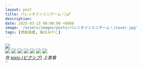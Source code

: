 ```yaml
---
layout: post
title: バレンタインミニゲーム！💖🖌️
description: 
date: 2025-03-15 00:00:00 +0800
image: '/assets/images/posts/バレンタインミニゲーム！/cover.jpg'
tags: [原創插畫, 猫又みやこ]
---
```


<div class="gallery-box">
  <div class="gallery">
    <img src="/assets/images/posts/バレンタインミニゲーム！/5_noise_A112F.jpg" loading="lazy">
  </div>
</div>

<div class="gallery-box">
  <div class="gallery">
    <img src="/assets/images/posts/バレンタインミニゲーム！/5_noise_A111F.jpg" loading="lazy">
    <img src="/assets/images/posts/バレンタインミニゲーム！/5_noise_A121F.jpg" loading="lazy">
    <img src="/assets/images/posts/バレンタインミニゲーム！/5_noise_A122F.jpg" loading="lazy">
    <img src="/assets/images/posts/バレンタインミニゲーム！/5_noise_A212.jpg" loading="lazy">
    <img src="/assets/images/posts/バレンタインミニゲーム！/5_noise_A211.jpg" loading="lazy">
    <img src="/assets/images/posts/バレンタインミニゲーム！/5_noise_A221.jpg" loading="lazy">
    <img src="/assets/images/posts/バレンタインミニゲーム！/5_noise_A222.jpg" loading="lazy">
  </div>
  <em>在 <a href="https://www.pixiv.net/artworks/128237409">pixiv (ピクシブ)</a> 上查看</em>
</div>ˊˊ